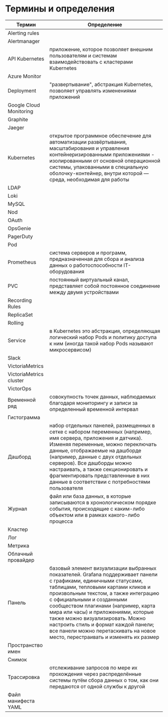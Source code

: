 # Термины и определения
| Термин | Определение |
| ---- | ------- |
| Alerting rules |  |
| Alertmanager |  |
| API Kubernetes | приложение, которое позволяет внешним пользователям и системам взаимодействовать с кластерами Kubernetes |
| Azure Monitor |  |
| Deployment | "развертывание",  абстракция Kubernetes, позволяет управлять изменениями приложений  |
| Google Cloud Monitoring |  |
| Graphite |  |
| Jaeger |  |
| Kubernetes | открытое программное обеспечение для автоматизации развёртывания, масштабирования и управления контейнеризированными приложениями - изолированными от основной операционной системы, упакованными в специальную оболочку-контейнер, внутри которой — среда, необходимая для работы |
| LDAP |  |
| Loki |  |
| MySQL |  |
| Nod |  |
| OAuth |  |
| OpsGenie |  |
| PagerDuty |  |
| Pod |  |
| Prometheus | система серверов и программ, предназначенная для сбора и анализа данных о работоспособности IT-оборудования |
| PVC | постоянный виртуальный канал, представляет собой постоянное соединение между двумя устройствами |
| Recording Rules |  |
| ReplicaSet |  |
| Rolling |  |
| Service |  в Kubernetes это абстракция, определяющая логический набор Pods и политику доступа к ним (иногда такой набор Pods называют микросервисом) |
| Slack |  |
| VictoriaMetrics |  |
| VictoriaMetrics cluster |  |
| VictorOps |  |
| Временной ряд | совокупность точек данных, наблюдаемых благодаря мониторингу и записи за определенный временной интервал |
| Гистограмма |
| Дашборд | набор отдельных панелей, размещенных в сетке с набором переменных (например, имя сервера, приложения и датчика). Изменяя переменные, можно переключать данные, отображаемые на дашборде (например, данные с двух отдельных серверов). Все дашборды можно настраивать, а также секционировать и фрагментировать представленные в них данные в соответствии с потребностями пользователя |
| Журнал |  файл или база данных, в которые записываются в хронологическом порядке события, происходящие с каким-либо объектом или в рамках какого-либо процесса |
| Кластер |
| Лог |
| Метрика |  |
| Облачный провайдер |
| Панель | базовый элемент визуализации выбранных показателей. Grafana поддерживает панели с графиками, единичными статусами, таблицами, тепловыми картами кликов и произвольным текстом, а также интеграцию с официальными и созданными сообществом плагинами (например, карта мира или часы) и приложениями, которые также можно визуализировать. Можно настроить стиль и формат каждой панели; все панели можно перетаскивать на новое место, перестраивать и изменять их размер |
| Пространство имен |  |
| Снимок |  |
| Трассировка | отслеживание запросов по мере их прохождения через распределённые системы путём сбора данных о том, как они передаются от одной службы к другой |
| Файл манифеста YAML |  |

